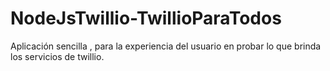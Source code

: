 # NodeJsTwillio-TwillioParaTodos
Aplicación sencilla , para la experiencia del usuario en probar lo que brinda los servicios de twillio. 
